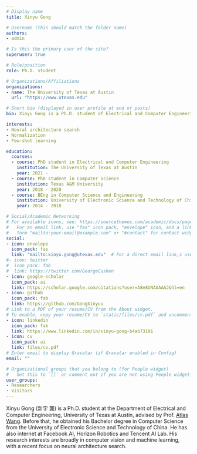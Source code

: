 ```yaml
---
# Display name
title: Xinyu Gong

# Username (this should match the folder name)
authors:
- admin

# Is this the primary user of the site?
superuser: true

# Role/position
role: Ph.D. student

# Organizations/Affiliations
organizations:
- name: The University of Texas at Austin
  url: "https://www.utexas.edu"

# Short bio (displayed in user profile at end of posts)
bio: Xinyu Gong is a Ph.D. student of Electrical and Computer Engineering at [VITA](https://vita-group.github.io), The University of Texas at Austin, advised by Dr. Zhangyang Wang. His research interests include computer vision and machine learning.

interests:
- Neural architecture search
- Normalization
- Few-shot learning

education:
  courses:
  - course: PhD student in Electrical and Computer Engineering
    institution: The University of Texas at Austin
    year: 2021 - 
  - course: PhD student in Computer Science
    institution: Texas A&M University
    year: 2018 - 2020
  - course: BEng in Computer Science and Engineering
    institution: University of Electronic Science and Technology of China
    year: 2014 - 2018

# Social/Academic Networking
# For available icons, see: https://sourcethemes.com/academic/docs/page-builder/#icons
#   For an email link, use "fas" icon pack, "envelope" icon, and a link in the
#   form "mailto:your-email@example.com" or "#contact" for contact widget.
social:
- icon: envelope
  icon_pack: fas
  link: "mailto:xinyu.gong@utexas.edu"  # For a direct email link,s use "mailto:xy_gong@tamu.edu".
#- icon: twitter
#  icon_pack: fab
#  link: https://twitter.com/GeorgeCushen
- icon: google-scholar
  icon_pack: ai
  link: https://scholar.google.com/citations?user=A8e8UNAAAAAJ&hl=en
- icon: github
  icon_pack: fab
  link: https://github.com/GongXinyuu
# Link to a PDF of your resume/CV from the About widget.
# To enable, copy your resume/CV to `static/files/cv.pdf` and uncomment the lines below.
- icon: linkedin
  icon_pack: fab
  link: https://www.linkedin.com/in/xinyu-gong-b4ab73191
- icon: cv
  icon_pack: ai
  link: files/cv.pdf
# Enter email to display Gravatar (if Gravatar enabled in Config)
email: ""

# Organizational groups that you belong to (for People widget)
#   Set this to `[]` or comment out if you are not using People widget.
user_groups:
- Researchers
- Visitors
---
```


Xinyu Gong (新宇 龔) is a Ph.D. student at the Department of Electrical and Computer Engineering, University of Texas at Austin, advised by Prof. [Atlas Wang](https://www.atlaswang.com). Before that, he obtained his Bachelor degree in Computer Science from the University of Electronic Science and Technology of China. He has also internet at Facebook AI, Horizon Robotics and Tencent AI Lab. His research interests are broadly in computer vision and machine learning, with a recent focus on neural architecture search.
